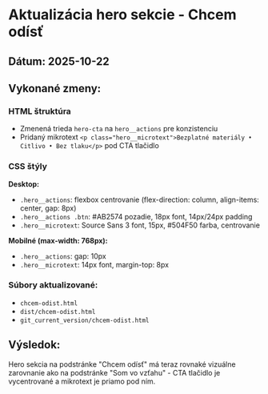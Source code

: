 # Aktualizácia hero sekcie - Chcem odísť

## Dátum: 2025-10-22

## Vykonané zmeny:

### HTML štruktúra
- Zmenená trieda `hero-cta` na `hero__actions` pre konzistenciu
- Pridaný mikrotext `<p class="hero__microtext">Bezplatné materiály • Citlivo • Bez tlaku</p>` pod CTA tlačidlo

### CSS štýly
**Desktop:**
- `.hero__actions`: flexbox centrovanie (flex-direction: column, align-items: center, gap: 8px)
- `.hero__actions .btn`: #AB2574 pozadie, 18px font, 14px/24px padding
- `.hero__microtext`: Source Sans 3 font, 15px, #504F50 farba, centrovanie

**Mobilné (max-width: 768px):**
- `.hero__actions`: gap: 10px
- `.hero__microtext`: 14px font, margin-top: 8px

### Súbory aktualizované:
- `chcem-odist.html`
- `dist/chcem-odist.html`
- `git_current_version/chcem-odist.html`

## Výsledok:
Hero sekcia na podstránke "Chcem odísť" má teraz rovnaké vizuálne zarovnanie ako na podstránke "Som vo vzťahu" - CTA tlačidlo je vycentrované a mikrotext je priamo pod ním.
